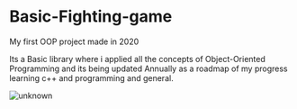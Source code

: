 # Basic-Fighting-game

My first OOP project made in 2020

Its a Basic library where i applied all the concepts of Object-Oriented Programming and its being updated Annually as a roadmap of my progress learning c++ and programming and general.

![unknown](https://user-images.githubusercontent.com/93994704/141663370-039d295e-c96e-44c2-9b12-a05c057886a7.png)
